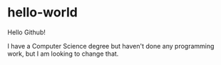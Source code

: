 # hello-world

Hello Github!

I have a Computer Science degree but haven't done any programming work, but I am looking to change that.
